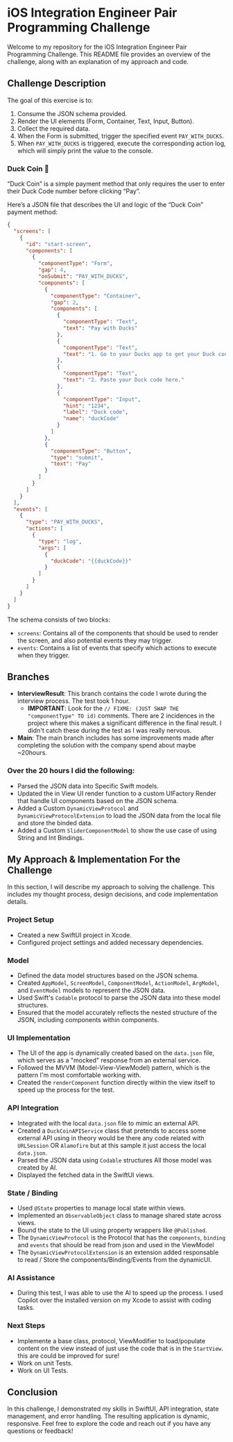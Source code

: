 # iOS Integration Engineer Pair Programming Challenge

Welcome to my repository for the iOS Integration Engineer Pair Programming Challenge. This README file provides an overview of the challenge, along with an explanation of my approach and code.

## Challenge Description

The goal of this exercise is to:
1. Consume the JSON schema provided.
2. Render the UI elements (Form, Container, Text, Input, Button).
3. Collect the required data.
4. When the Form is submitted, trigger the specified event `PAY_WITH_DUCKS`.
5. When `PAY_WITH_DUCKS` is triggered, execute the corresponding action log, which will simply print the value to the console.

### Duck Coin 🦆

“Duck Coin” is a simple payment method that only requires the user to enter their Duck Code number before clicking “Pay”.

Here’s a JSON file that describes the UI and logic of the “Duck Coin” payment method:

```json
{
  "screens": [
    {
      "id": "start-screen",
      "components": [
        {
          "componentType": "Form",
          "gap": 4,
          "onSubmit": "PAY_WITH_DUCKS",
          "components": [
            {
              "componentType": "Container",
              "gap": 2,
              "components": [
                {
                  "componentType": "Text",
                  "text": "Pay with Ducks"
                },
                {
                  "componentType": "Text",
                  "text": "1. Go to your Ducks app to get your Duck code."
                },
                {
                  "componentType": "Text",
                  "text": "2. Paste your Duck code here."
                },
                {
                  "componentType": "Input",
                  "hint": "1234",
                  "label": "Duck code",
                  "name": "duckCode"
                }
              ]
            },
            {
              "componentType": "Button",
              "type": "submit",
              "text": "Pay"
            }
          ]
        }
      ]
    }
  ],
  "events": [
    {
      "type": "PAY_WITH_DUCKS",
      "actions": [
        {
          "type": "log",
          "args": [
            {
              "duckCode": "{{duckCode}}"
            }
          ]
        }
      ]
    }
  ]
}
```


The schema consists of two blocks:
- `screens`: Contains all of the components that should be used to render the screen, and also potential events they may trigger.
- `events`: Contains a list of events that specify which actions to execute when they trigger.

## Branches

- **InterviewResult**: This branch contains the code I wrote during the interview process. The test took 1 hour.
  - **IMPORTANT**: Look for the `// FIXME: (JUST SWAP THE "componentType" TO id)` comments. There are 2 incidences in the project where this makes a significant difference in the final result. I didn't catch these during the test as I was really nervous.
- **Main**: The main branch includes has some improvements made after completing the solution with the company spend about maybe ~20hours.

### Over the 20 hours I did the following:

- Parsed the JSON data into Specific Swift models.
- Updated the in View UI render function to a custom UIFactory Render that handle UI components based on the JSON schema.
- Added a Custom `DynamicViewProtocol` and `DynamicViewProtocolExtension` to load the JSON data from the local file and store the binded data.
- Added a Custom `SliderComponentModel` to show the use case of using String and Int Bindings.

## My Approach & Implementation For the Challenge

In this section, I will describe my approach to solving the challenge. This includes my thought process, design decisions, and code implementation details.

### Project Setup

- Created a new SwiftUI project in Xcode.
- Configured project settings and added necessary dependencies.

### Model

- Defined the data model structures based on the JSON schema.
- Created `AppModel`, `ScreenModel`, `ComponentModel`, `ActionModel`, `ArgModel`, and `EventModel` models to represent the JSON data.
- Used Swift's `Codable` protocol to parse the JSON data into these model structures.
- Ensured that the model accurately reflects the nested structure of the JSON, including components within components.

### UI Implementation

- The UI of the app is dynamically created based on the `data.json` file, which serves as a "mocked" response from an external service.
- Followed the MVVM (Model-View-ViewModel) pattern, which is the pattern I'm most comfortable working with.
- Created the `renderComponent` function directly within the view itself to speed up the process for the test.
  
### API Integration

- Integrated with the local `data.json` file to mimic an external API.
- Created a `DuckCoinAPIService` class that pretends to access some external API using in theory would be there any code related with `URLSession` OR `Alamofire` but at this sample  it just access the local `data.json`.
- Parsed the JSON data using `Codable` structures All those model was created by AI.
- Displayed the fetched data in the SwiftUI views.

### State / Binding

- Used `@State` properties to manage local state within views.
- Implemented an `ObservableObject` class to manage shared state across views.
- Bound the state to the UI using property wrappers like `@Published`.
- The `DynamicViewProtocol` is the Protocol that has the `components`, `binding` and `events` that should be read from json and used in the ViewModel
- The `DynamicViewProtocolExtension` is an extension added responsable to read / Store the components/Binding/Events from the dynamicUI.

### AI Assistance

- During this test, I was able to use the AI to speed up the process. I used Copilot over the installed version on my Xcode to assist with coding tasks.

### Next Steps

- Implemente a base class, protocol, ViewModifier to load/populate content on the view instead of just use the code that is in the `StartView`. this are could be improved for sure!
- Work on unit Tests.
- Work on UI Tests.

## Conclusion

In this challenge, I demonstrated my skills in SwiftUI, API integration, state management, and error handling. The resulting application is dynamic, responsive.
Feel free to explore the code and reach out if you have any questions or feedback!
